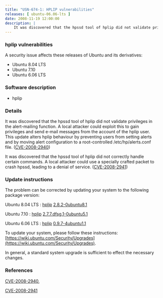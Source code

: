 ```yaml
---
title: "USN-674-1: HPLIP vulnerabilities"
releases: [ ubuntu-06.06-lts ]
date: 2008-11-19 12:00:00
description: |
    It was discovered that the hpssd tool of hplip did not validate privileges in the alert-mailing function. A local attacker could exploit this to gain privileges and send e-mail messages from the account of the hplip user. This update alters hplip behaviour by preventing users from setting alerts and by moving alert configuration to a root-controlled /etc/hp/alerts.conf file. ([CVE-2008-2940](http://people.ubuntu.com/~ubuntu-security/cve/CVE-2008-2940))
--- 
```

 
### hplip vulnerabilities

A security issue affects these releases of Ubuntu and its derivatives:

* Ubuntu 8.04 LTS
* Ubuntu 7.10
* Ubuntu 6.06 LTS

### Software description

* hplip 

### Details

It was discovered that the hpssd tool of hplip did not validate privileges in the alert-mailing function. A local attacker could exploit this to gain privileges and send e-mail messages from the account of the hplip user. This update alters hplip behaviour by preventing users from setting alerts and by moving alert configuration to a root-controlled /etc/hp/alerts.conf file. ([CVE-2008-2940](http://people.ubuntu.com/~ubuntu-security/cve/CVE-2008-2940))

It was discovered that the hpssd tool of hplip did not correctly handle certain commands. A local attacker could use a specially crafted packet to crash hpssd, leading to a denial of service. ([CVE-2008-2941](http://people.ubuntu.com/~ubuntu-security/cve/CVE-2008-2941)) 

### Update instructions

The problem can be corrected by updating your system to the following package version:

Ubuntu 8.04 LTS
 : [hplip](https://launchpad.net/ubuntu/+source/hplip) <span> [2.8.2-0ubuntu8.1](https://launchpad.net/ubuntu/+source/hplip/2.8.2-0ubuntu8.1) </span> 

Ubuntu 7.10
 : [hplip](https://launchpad.net/ubuntu/+source/hplip) <span> [2.7.7.dfsg.1-0ubuntu5.1](https://launchpad.net/ubuntu/+source/hplip/2.7.7.dfsg.1-0ubuntu5.1) </span> 

Ubuntu 6.06 LTS
 : [hplip](https://launchpad.net/ubuntu/+source/hplip) <span> [0.9.7-4ubuntu1.1](https://launchpad.net/ubuntu/+source/hplip/0.9.7-4ubuntu1.1) </span> 

To update your system, please follow these instructions: [https://wiki.ubuntu.com/Security/Upgrades](https://wiki.ubuntu.com/Security/Upgrades).

In general, a standard system upgrade is sufficient to effect the necessary changes. 

### References

 [CVE-2008-2940](http://people.ubuntu.com/~ubuntu-security/cve/CVE-2008-2940), 

 [CVE-2008-2941](http://people.ubuntu.com/~ubuntu-security/cve/CVE-2008-2941)
 
